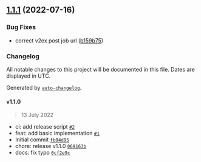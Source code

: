 

## [1.1.1](https://github.com/xianshenglu/v2ex-robot/compare/v1.1.0...v1.1.1) (2022-07-16)


### Bug Fixes

* correct v2ex post job url ([b159b75](https://github.com/xianshenglu/v2ex-robot/commit/b159b7536295f5efeac49854d092a0311690e6bf))

### Changelog

All notable changes to this project will be documented in this file. Dates are displayed in UTC.

Generated by [`auto-changelog`](https://github.com/CookPete/auto-changelog).

#### v1.1.0

> 13 July 2022

- ci: add release script [`#2`](https://github.com/xianshenglu/v2ex-robot/pull/2)
- feat: add basic implementation [`#1`](https://github.com/xianshenglu/v2ex-robot/pull/1)
- Initial commit [`fb94d95`](https://github.com/xianshenglu/v2ex-robot/commit/fb94d9539b835bad3d43093c011043cd80ba022b)
- chore: release v1.1.0 [`069163b`](https://github.com/xianshenglu/v2ex-robot/commit/069163bfff10c6f3edb2c1e600a10693ed616bde)
- docs: fix typo [`6cf2e9c`](https://github.com/xianshenglu/v2ex-robot/commit/6cf2e9c1af38738e96446893664b1ad9495d94b3)